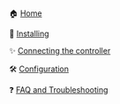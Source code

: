 :house: [Home](Home)

:floppy_disk: [Installing](Installing)

:sparkles: [Connecting the controller](Connecting-the-Controller)

:hammer_and_wrench: [Configuration](Configuration)

:question: [FAQ and Troubleshooting](Troubleshooting-Overview)
